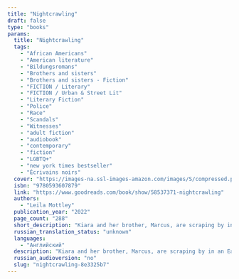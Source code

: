 ```yaml
---
title: "Nightcrawling"
draft: false
type: "books"
params:
  title: "Nightcrawling"
  tags:
    - "African Americans"
    - "American literature"
    - "Bildungsromans"
    - "Brothers and sisters"
    - "Brothers and sisters - Fiction"
    - "FICTION / Literary"
    - "FICTION / Urban & Street Lit"
    - "Literary Fiction"
    - "Police"
    - "Race"
    - "Scandals"
    - "Witnesses"
    - "adult fiction"
    - "audiobook"
    - "contemporary"
    - "fiction"
    - "LGBTQ+"
    - "new york times bestseller"
    - "Écrivains noirs"
  cover: "https://images-na.ssl-images-amazon.com/images/S/compressed.photo.goodreads.com/books/1654709397i/58537371.jpg"
  isbn: "9780593607879"
  link: "https://www.goodreads.com/book/show/58537371-nightcrawling"
  authors:
    - "Leila Mottley"
  publication_year: "2022"
  page_count: "288"
  short_description: "Kiara and her brother, Marcus, are scraping by in an East Oakland apartment complex optimistically called the Regal-Hi. Both have dropped out of high school, their family fractured by death and..."
  russian_translation_status: "unknown"
  languages:
    - "Английский"
  description: "Kiara and her brother, Marcus, are scraping by in an East Oakland apartment complex optimistically called the Regal-Hi. Both have dropped out of high school, their family fractured by death and prison. But while Marcus clings to his dream of rap stardom, Kiara hunts for work to pay their rent--which has more than doubled--and to keep the nine-year-old boy next door, abandoned by his mother, safe and fed.One night, what begins as a drunken misunderstanding with a stranger turns into the job Kiara never imagined wanting but now desperately needs: nightcrawling. Her world breaks open even further when her name surfaces in an investigation that exposes her as a key witness in a massive scandal within the Oakland Police Department."
  russian_audioversion: "no"
  slug: "nightcrawling-8e3325b7"
---
```

